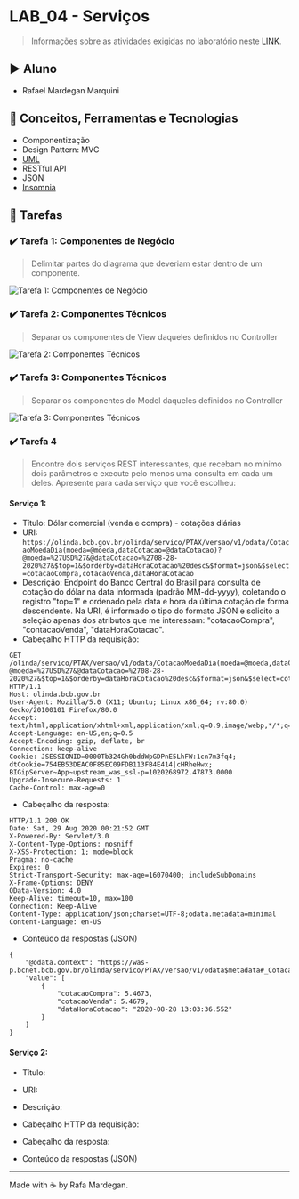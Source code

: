# LAB_04 - Serviços

> Informações sobre as atividades exigidas no laboratório neste [LINK](https://github.com/santanche/component2learn/tree/master/labs/04-servicos).

## :arrow_forward: Aluno
* Rafael Mardegan Marquini

## :hammer: Conceitos, Ferramentas e Tecnologias
* Componentização
* Design Pattern: MVC
* [UML](https://www.uml.org/)
* RESTful API
* JSON
* [Insomnia](https://insomnia.rest/)

## :pencil: Tarefas

### :heavy_check_mark: Tarefa 1: Componentes de Negócio
> Delimitar partes do diagrama que deveriam estar dentro de um componente.

![Tarefa 1: Componentes de Negócio](img/tarefa1.png)


### :heavy_check_mark: Tarefa 2: Componentes Técnicos
> Separar os componentes de View daqueles definidos no Controller

![Tarefa 2: Componentes Técnicos](img/tarefa2.png)

### :heavy_check_mark: Tarefa 3: Componentes Técnicos
>  Separar os componentes do Model daqueles definidos no Controller

![Tarefa 3: Componentes Técnicos](img/tarefa3.png)

### :heavy_check_mark: Tarefa 4
>  Encontre dois serviços REST interessantes, que recebam no mínimo dois parâmetros e execute pelo menos uma consulta em cada um deles. Apresente para cada serviço que você escolheu:

#### Serviço 1: 

* Título: Dólar comercial (venda e compra) - cotações diárias
* URI: `https://olinda.bcb.gov.br/olinda/servico/PTAX/versao/v1/odata/CotacaoMoedaDia(moeda=@moeda,dataCotacao=@dataCotacao)?@moeda=%27USD%27&@dataCotacao=%2708-28-2020%27&$top=1&$orderby=dataHoraCotacao%20desc&$format=json&$select=cotacaoCompra,cotacaoVenda,dataHoraCotacao`
* Descrição: Endpoint do Banco Central do Brasil para consulta de cotação do dólar na data informada (padrão MM-dd-yyyy), coletando o registro "top=1" e ordenado pela data e hora da última cotação de forma descendente. Na URI, é informado o tipo do formato JSON e solicito a seleção apenas dos atributos que me interessam: "cotacaoCompra", "contacaoVenda", "dataHoraCotacao".
* Cabeçalho HTTP da requisição:

~~~
GET /olinda/servico/PTAX/versao/v1/odata/CotacaoMoedaDia(moeda=@moeda,dataCotacao=@dataCotacao)?@moeda=%27USD%27&@dataCotacao=%2708-28-2020%27&$top=1&$orderby=dataHoraCotacao%20desc&$format=json&$select=cotacaoCompra,cotacaoVenda,dataHoraCotacao HTTP/1.1
Host: olinda.bcb.gov.br
User-Agent: Mozilla/5.0 (X11; Ubuntu; Linux x86_64; rv:80.0) Gecko/20100101 Firefox/80.0
Accept: text/html,application/xhtml+xml,application/xml;q=0.9,image/webp,*/*;q=0.8
Accept-Language: en-US,en;q=0.5
Accept-Encoding: gzip, deflate, br
Connection: keep-alive
Cookie: JSESSIONID=0000Tb324Gh0bddWpGDPnE5LhFW:1cn7m3fq4; dtCookie=754EB53DEAC0F85EC09FDB113FB4E414|cHRheHwx; BIGipServer~App~upstream_was_ssl-p=1020268972.47873.0000
Upgrade-Insecure-Requests: 1
Cache-Control: max-age=0
~~~

* Cabeçalho da resposta:

~~~
HTTP/1.1 200 OK
Date: Sat, 29 Aug 2020 00:21:52 GMT
X-Powered-By: Servlet/3.0
X-Content-Type-Options: nosniff
X-XSS-Protection: 1; mode=block
Pragma: no-cache
Expires: 0
Strict-Transport-Security: max-age=16070400; includeSubDomains
X-Frame-Options: DENY
OData-Version: 4.0
Keep-Alive: timeout=10, max=100
Connection: Keep-Alive
Content-Type: application/json;charset=UTF-8;odata.metadata=minimal
Content-Language: en-US
~~~

* Conteúdo da respostas (JSON)

~~~
{
    "@odata.context": "https://was-p.bcnet.bcb.gov.br/olinda/servico/PTAX/versao/v1/odata$metadata#_CotacaoMoedaDia(cotacaoCompra,cotacaoVenda,dataHoraCotacao)",
    "value": [
        {
            "cotacaoCompra": 5.4673,
            "cotacaoVenda": 5.4679,
            "dataHoraCotacao": "2020-08-28 13:03:36.552"
        }
    ]
}
~~~

#### Serviço 2: 

* Título:
* URI:
* Descrição:
* Cabeçalho HTTP da requisição:


* Cabeçalho da resposta:


* Conteúdo da respostas (JSON)


---
Made with :coffee: by Rafa Mardegan.
